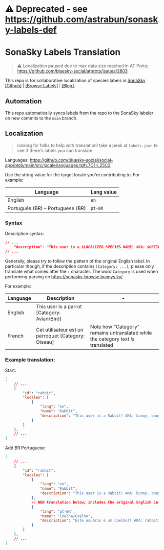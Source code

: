 # ⚠️ Deprecated - see https://github.com/astrabun/sonasky-labels-def

# SonaSky Labels Translation

> ⚠️ Localization paused due to max data size reached in AT Proto; https://github.com/bluesky-social/atproto/issues/2803

This repo is for collaborative localization of species labels in [SonaSky](https://bsky.app/profile/sonasky.bsky.social) [[Github]](https://github.com/astrabun/sonasky) | [[Browse Labels]](https://sonasky-browse.bunnys.ky/) | [[Blog]](https://astrabun.com/projects/sonasky/).

## Automation

This repo automatically syncs labels from the repo to the SonaSky labeler on new commits to the `main` branch. 

## Localization

> looking for folks to help with translation! take a peek at `labels.json` to see if there's labels you can translate.

Languages: https://github.com/bluesky-social/social-app/blob/main/src/locale/languages.ts#L7C1-L25C2

Use the string value for the target locale you're contributing to. For example:

|Language|Lang value|
|---|---|
|English|`en`|
|Português (BR) – Portuguese (BR)|`pt-BR`|

### Syntax

Description syntax:

```json
// ...
    "description": "This user is a $LOCALIZED_SPECIES_NAME! AKA: $OPTIONAL_COMMA_SEPARATED_LIST_OF_OTHER_COMMON_NAMES [Category: $LOCALIZED_CATEGORY_NAME_OPTIONAL]"
// ...
```

Generally, please try to follow the pattern of the original English label. In particular though, if the description contains `[Category: ...]`, please only translate what comes after the `:` character. The word `Category` is used when performing parsing on https://sonasky-browse.bunnys.ky/. 

For example:

|Language|Description|-|
|--|--|--|
|English|This user is a parrot [Category: Avian/Bird]||
|French|Cet utilisateur est un perroquet [Category: Oiseau]|Note how "Category" remains untranslated while the category text *is* translated|


### Example translation:

Start:

```json
[
    // ...
    {
        "id": "rabbit",
        "locales": [
            {
                "lang": "en",
                "name": "Rabbit",
                "description": "This user is a Rabbit! AKA: bunny, bnuy, bun"
            }
        ]
    },
    // ...
]
```

Add BR Portuguese:

```json
[
    // ...
    {
        "id": "rabbit",
        "locales": [
            {
                "lang": "en",
                "name": "Rabbit",
                "description": "This user is a Rabbit! AKA: bunny, bnuy, bun"
            },
            // NEW translation below; includes the original English in the AKA section, but this is not required.
            {
                "lang": "pt-BR",
                "name": "Coelha/Coelho",
                "description": "Este usuário é um Coelho!! AKA: rabbit, bunny, bnuy, bun"
            }
        ]
    },
    // ...
]
```
